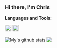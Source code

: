 ### Hi there, I'm Chris





**Languages and Tools:**  

<code><img height="20" src="https://raw.githubusercontent.com/github/explore/80688e429a7d4ef2fca1e82350fe8e3517d3494d/topics/javascript/regex.png"></code>
<code><img height="20" src="https://raw.githubusercontent.com/github/explore/80688e429a7d4ef2fca1e82350fe8e3517d3494d/topics/typescript/spl.png"></code>
 




  <img align="center" src="https://github-readme-stats.vercel.app/api?username=ChrisForsythe&show_icons=true&include_all_commits=true&theme=material-palenight" alt="My's github stats" />
</a>


  <img align="center" src="https://github-readme-stats.anuraghazra1.vercel.app/api/top-langs/?username=anuraghazra&layout=compact&theme=material-palenight" />


   

